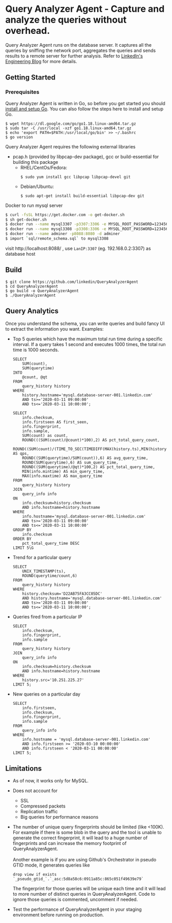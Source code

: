 # Query Analyzer Agent - Capture and analyze the queries without overhead.

Query Analyzer Agent runs on the database server. It captures all the queries by sniffing the network port, aggregates the queries and sends results to a remote server for further analysis. Refer to [LinkedIn's Engineering Blog](https://engineering.linkedin.com/blog/2017/09/query-analyzer--a-tool-for-analyzing-mysql-queries-without-overh) for more details.

## Getting Started

### Prerequisites

Query Analyzer Agent is written in Go, so before you get started you should [install and setup Go](https://golang.org/doc/install). You can also follow the steps here to install and setup Go.

```
$ wget https://dl.google.com/go/go1.18.linux-amd64.tar.gz
$ sudo tar -C /usr/local -xzf go1.18.linux-amd64.tar.gz
$ echo 'export PATH=$PATH:/usr/local/go/bin' >> ~/.bashrc
$ go version
```

Query Analyzer Agent requires the following external libraries

- pcap.h (provided by libpcap-dev package), gcc or build-essential for building this package
  - RHEL/CentOs/Fedora:
    ```
    $ sudo yum install gcc libpcap libpcap-devel git
    ```
  - Debian/Ubuntu:
    ```
    $ sudo apt-get install build-essential libpcap-dev git
    ```

Docker to run mysql server

```bash
$ curl -fsSL https://get.docker.com -o get-docker.sh
$ sh get-docker.sh
$ docker run --name mysql3307 -p3307:3306 -e MYSQL_ROOT_PASSWORD=123456 -d mysql:5.7
$ docker run --name mysql3308 -p3308:3306 -e MYSQL_ROOT_PASSWORD=123456 -d mysql:5.7
$ docker run --name adminer -p8088:8080 -d adminer
$ import `sql/remote_schema.sql` to mysql3308
```

visit http://localhost:8088/ , use `LanIP:3307` (eg. 192.168.0.2:3307) as database host

## Build

```
$ git clone https://github.com/linkedin/QueryAnalyzerAgent
$ cd QueryAnalyzerAgent
$ go build -o QueryAnalyzerAgent
$ ./QueryAnalyzerAgent
```

## Query Analytics

Once you understand the schema, you can write queries and build fancy UI to extract the information you want.
Examples:

- Top 5 queries which have the maximum total run time during a specific interval. If a query takes 1 second and executes 1000 times, the total run time is 1000 seconds.

  ```
  SELECT
      SUM(count),
      SUM(querytime)
  INTO
      @count, @qt
  FROM
      query_history history
  WHERE
      history.hostname='mysql.database-server-001.linkedin.com'
      AND ts>='2020-03-11 09:00:00'
      AND ts<='2020-03-11 10:00:00';

  SELECT
      info.checksum,
      info.firstseen AS first_seen,
      info.fingerprint,
      info.sample,
      SUM(count) as count,
      ROUND(((SUM(count)/@count)*100),2) AS pct_total_query_count,
      ROUND((SUM(count)/(TIME_TO_SEC(TIMEDIFF(MAX(history.ts),MIN(history.ts))))),2) AS qps,
      ROUND((SUM(querytime)/SUM(count)),6) AS avg_query_time,
      ROUND(SUM(querytime),6) AS sum_query_time,
      ROUND((SUM(querytime)/@qt)*100,2) AS pct_total_query_time,
      MIN(info.mintime) AS min_query_time,
      MAX(info.maxtime) AS max_query_time
  FROM
      query_history history
  JOIN
      query_info info
  ON
      info.checksum=history.checksum
      AND info.hostname=history.hostname
  WHERE
      info.hostname='mysql.database-server-001.linkedin.com'
      AND ts>='2020-03-11 09:00:00'
      AND ts<='2020-03-11 10:00:00'
  GROUP BY
      info.checksum
  ORDER BY
      pct_total_query_time DESC
  LIMIT 5\G
  ```

- Trend for a particular query
  ```
  SELECT
      UNIX_TIMESTAMP(ts),
      ROUND(querytime/count,6)
  FROM
      query_history history
  WHERE
      history.checksum='D22AB75FA3CC05DC'
      AND history.hostname='mysql.database-server-001.linkedin.com'
      AND ts>='2020-03-11 09:00:00'
      AND ts<='2020-03-11 10:00:00';
  ```
- Queries fired from a particular IP
  ```
  SELECT
      info.checksum,
      info.fingerprint,
      info.sample
  FROM
      query_history history
  JOIN
      query_info info
  ON
      info.checksum=history.checksum
      AND info.hostname=history.hostname
  WHERE
      history.src='10.251.225.27'
  LIMIT 5;
  ```
- New queries on a particular day
  ```
  SELECT
      info.firstseen,
      info.checksum,
      info.fingerprint,
      info.sample
  FROM
      query_info info
  WHERE
      info.hostname = 'mysql.database-server-001.linkedin.com'
      AND info.firstseen >= '2020-03-10 00:00:00'
      AND info.firstseen < '2020-03-11 00:00:00'
  LIMIT 5;
  ```

## Limitations

- As of now, it works only for MySQL.

- Does not account for

  - SSL
  - Compressed packets
  - Replication traffic
  - Big queries for performance reasons

- The number of unique query fingerprints should be limited (like <100K). For example if there is some blob in the query and the tool is unable to generate the correct fingerprint, it will lead to a huge number of fingerprints and can increase the memory footprint of QueryAnalyzerAgent.<br /><br />
  Another example is if you are using Github's Orchestrator in pseudo GTID mode, it generates queries like

  ```
  drop view if exists `_pseudo_gtid_`.`_asc:5d8a58c6:0911a85c:865c051f49639e79`
  ```

  The fingerprint for those queries will be unique each time and it will lead to more number of distinct queries in QueryAnalyzerAgent. Code to ignore those queries is commented, uncomment if needed.

- Test the performance of QueryAnalyzerAgent in your staging environment before running on production.
